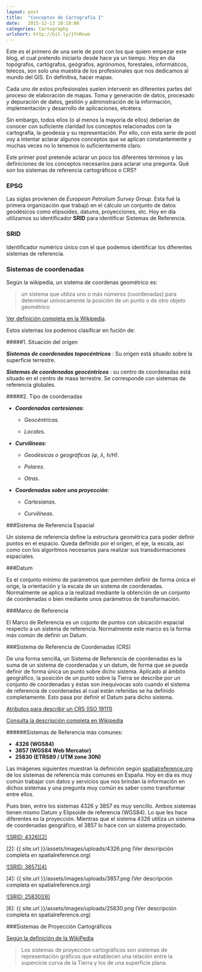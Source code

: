 ```yaml
---
layout: post
title:  "Conceptos de Cartografía I"
date:   2015-12-13 10:18:00
categories: Cartography
urlshort: http://bit.ly/1YnRnum
---
```

Este es el primero de una serie de post con los que quiero empezar este blog, el cual pretendo iniciarlo desde hace ya un tiempo. 
Hoy en día topógrafos, cartógrafos, geógrafos, agrónomos, forestales, informáticos, telecos, son solo una muestra de los profesionales que nos dedicamos al mundo del GIS. En definitiva, hacer mapas.

Cada uno de estos profesionales suelen intervenir en diferentes partes del proceso de elaboración de mapas. Toma y generación de datos, procesado y depuración de datos, gestión y administración de la información, implementación  y desarrollo de aplicaciones, etcétera.

Sin embargo, todos ellos (o al menos la mayoría de ellos) deberían de conocer con suficiente claridad los conceptos relacionados con la cartografía, la geodesia y su representación. Por ello, con esta serie de post voy a intentar aclarar algunos conceptos que se aplican constantemente y muchas veces no lo tenemos lo suficientemente claro.

Este primer post pretende aclarar un poco los diferentes términos y las definiciones de los conceptos necesarios para aclarar una pregunta. Qué son los sistemas de referencia cartográficos o CRS?

### EPSG

Las siglas provienen de _European Petrolium Survey Group_. Esta fué la primera organización que trabajó en el cálculo un conjunto de datos geodésicos como elipsoides, datums, proyecciones, etc. Hoy en día utilizamos su identificador **SRID** para identificar Sistemas de Referencia.

### SRID

Identificador numérico único con el que podemos identificar los diferentes sistemas de referencia.

### Sistemas de coordenadas

Según la wikipedia, un sistema de coordenas geométrico es: 
>un sistema que utiliza uno o más números (coordenadas) para determinar unívocamente la posición de un punto o de otro objeto geométrico 

[Ver definición completa en la Wikipedia](https://es.wikipedia.org/wiki/Sistema_de_coordenadas). 

Estos sistemas los podemos clasificar en fución de:


#####1. Situación del origen

***Sistemas de coordenadas topocéntricos*** : Su origen está situado sobre la superficie terrestre.

***Sistemas de coordenadas geocéntricos*** : su centro de coordenadas está situado en el centro de masa terrestre. Se corresponde con sistemas de referencia globales.

#####2. Tipo de coordenadas

* ***Coordenadas cartesianas***: 

    - _Geocéntricas_.

    - _Locales_.

* ***Curvilíneas***: 

    - _Geodésicas o geográficas (φ, λ, h/H)_.

    - _Polares_.

    - _Otras_.


* ***Coordenadas sobre una proyección***:

    - _Cartesianas_.

    - _Curvilíneas_.


###Sistema de Referencia Espacial 

Un sistema de referencia define la estructura geométrica para poder definir puntos en el espacio. Queda definido por el origen, el eje, la escala, así como con los algoritmos necesarios para realizar sus transdormaciones espaciales.

###Datum

Es el conjunto mínimo de parámetros que permiten definir de forma única el orige, la orientación y la escala de un sistema de coordenadas. Normalmente se aplica a la realizad mediante la obtención de un conjunto de coordenadas o bien mediante unos parámetros de transformación.

###Marco de Referencia

El Marco de Referencia es un cojunto de puntos con ubicación espacial respecto a un sistema de referencia. Normalmente este marco es la forma más común de definir un Datum. 


###Sistema de Referencia de Coordenadas (CRS)

De una forma sencilla, un Sistema de Referencia de coordenadas es la suma de un sistema de coordenadas y un datum, de forma que se pueda definir de forma única un punto sobre dicho sistema. 
Aplicado al ámbito geográfico, la posición de un punto sobre la Tierra se describe por un conjunto de coordenadas y éstas son inequívocas solo cuando el sistema de referencia de coordenadas al cual están referidas se ha definido completamente. Esto pasa por definir el Datum para dicho sistema. 


[Atributos para describir un CRS (ISO 19111)](http://redgeomatica.rediris.es/traducciones/ISO_19111_Sistema_de_Referencia_MABP.pdf)

[Consulta la descripción completa en Wikipedia](https://en.wikipedia.org/wiki/Spatial_reference_system) 

######Sistemas de Referencia más comunes:
- **4326 (WGS84)**
- **3857 (WGS84 Web Mercator)** 
- **25830 (ETRS89 / UTM zone 30N)**

Las imágenes siguientes muestran la definición según [spatialreference.org](http://spatialreference.org/) de los sistemas de referencia más comunes en España. Hoy en día es muy común trabajar con datos y servicios que nos brindan la información en dichos sistemas y una pregunta muy común es saber como transformar entre ellos. 

Pues bien, entre los sistemas 4326 y 3857 es muy sencillo. Ambos sistemas tienen mismo Datum y Elipsoide de referencia (WGS84). Lo que les hace diferentes es la proyección. Mientras que el sistema 4326 utiliza un sistema de coordenadas geográfico, el 3857 lo hace con un sistema proyectado.



[![SRID: 4326][2]][1]

  [1]: http://spatialreference.org/ref/epsg/4326/
  [2]: {{ site.url }}/assets/images/uploads/4326.png (Ver descripción completa en  spatialreference.org)


[![SRID: 3857][4]][3]

  [3]: http://spatialreference.org/ref/sr-org/7483/
  [4]: {{ site.url }}/assets/images/uploads/3857.png (Ver descripción completa en  spatialreference.org)

[![SRID: 25830][6]][5]

  [5]: http://spatialreference.org/ref/epsg/25830/
  [6]: {{ site.url }}/assets/images/uploads/25830.png (Ver descripción completa en  spatialreference.org)



###Sistemas de Proyección Cartográficos

[Según la definición de la WikiPedia](https://es.wikipedia.org/wiki/Proyecci%C3%B3n_cartogr%C3%A1fica)
>Los sistemas de proyección cartográficos son sistemas de representación gráficos que establecen una relación entre la supercicie curva de la Tierra y los de una superficie plana.


